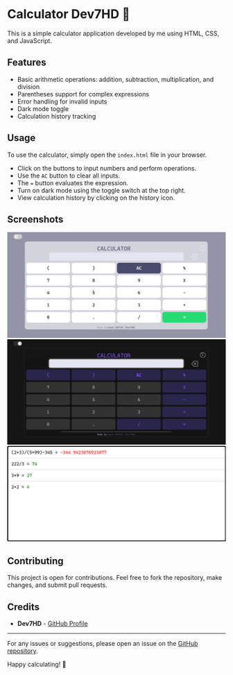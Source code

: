 # Calculator Dev7HD 🧮

This is a simple calculator application developed by me using HTML, CSS, and JavaScript.

## Features

- Basic arithmetic operations: addition, subtraction, multiplication, and division
- Parentheses support for complex expressions
- Error handling for invalid inputs
- Dark mode toggle
- Calculation history tracking

## Usage

To use the calculator, simply open the `index.html` file in your browser.

- Click on the buttons to input numbers and perform operations.
- Use the `AC` button to clear all inputs.
- The `=` button evaluates the expression.
- Turn on dark mode using the toggle switch at the top right.
- View calculation history by clicking on the history icon.

## Screenshots

![Calculator Screenshot](./screenshots/calculator.png)
![Dark Mode Screenshot](./screenshots/dark-mode.png)
![History Screenshot](./screenshots/history.png)

## Contributing

This project is open for contributions. Feel free to fork the repository, make changes, and submit pull requests.

## Credits

- **Dev7HD** - [GitHub Profile](https://github.com/Dev7HD)

---

For any issues or suggestions, please open an issue on the [GitHub repository](https://github.com/Dev7HD/calculator).

Happy calculating! 🎉
